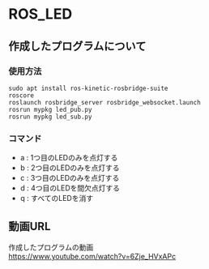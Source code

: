 # ROS_LED

## 作成したプログラムについて
### 使用方法
```
sudo apt install ros-kinetic-rosbridge-suite
roscore
roslaunch rosbridge_server rosbridge_websocket.launch
rosrun mypkg led_pub.py
rosrun mypkg led_sub.py
```
### コマンド
+ a : 1つ目のLEDのみを点灯する
+ b : 2つ目のLEDのみを点灯する
+ c : 3つ目のLEDのみを点灯する
+ d : 4つ目のLEDを間欠点灯する
+ q : すべてのLEDを消す

## 動画URL
作成したプログラムの動画  
https://www.youtube.com/watch?v=6Zje_HVxAPc
